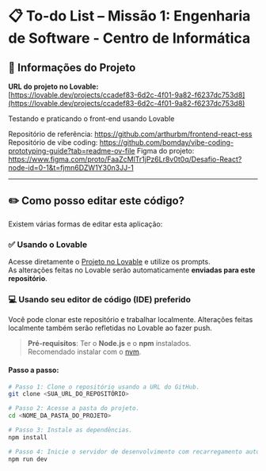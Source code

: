 # 📋 To-do List – Missão 1: Engenharia de Software - Centro de Informática

## 🔗 Informações do Projeto

**URL do projeto no Lovable:**  
[https://lovable.dev/projects/ccadef83-6d2c-4f01-9a82-f6237dc753d8](https://lovable.dev/projects/ccadef83-6d2c-4f01-9a82-f6237dc753d8)

Testando e praticando o front-end usando Lovable

Repositório de referência: https://github.com/arthurbm/frontend-react-ess
Repositório de vibe coding: https://github.com/bomday/vibe-coding-prototyping-guide?tab=readme-ov-file
Figma do projeto: https://www.figma.com/proto/FaaZcMlTr1jPz6Lr8v0t0q/Desafio-React?node-id=0-1&t=fjmn6DZW1Y30n3JJ-1

---

## ✏️ Como posso editar este código?

Existem várias formas de editar esta aplicação:

### ✅ Usando o Lovable

Acesse diretamente o [Projeto no Lovable](https://lovable.dev/projects/ccadef83-6d2c-4f01-9a82-f6237dc753d8) e utilize os prompts.  
As alterações feitas no Lovable serão automaticamente **enviadas para este repositório**.

### 💻 Usando seu editor de código (IDE) preferido

Você pode clonar este repositório e trabalhar localmente. Alterações feitas localmente também serão refletidas no Lovable ao fazer push.

> **Pré-requisitos**: Ter o **Node.js** e o **npm** instalados.  
> Recomendado instalar com o [nvm](https://github.com/nvm-sh/nvm#installing-and-updating).

#### Passo a passo:

```sh
# Passo 1: Clone o repositório usando a URL do GitHub.
git clone <SUA_URL_DO_REPOSITÓRIO>

# Passo 2: Acesse a pasta do projeto.
cd <NOME_DA_PASTA_DO_PROJETO>

# Passo 3: Instale as dependências.
npm install

# Passo 4: Inicie o servidor de desenvolvimento com recarregamento automático.
npm run dev
